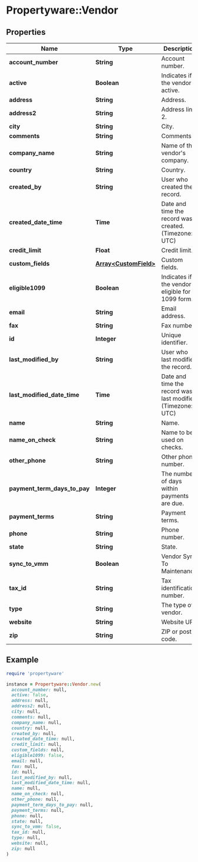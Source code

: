 # Propertyware::Vendor

## Properties

| Name | Type | Description | Notes |
| ---- | ---- | ----------- | ----- |
| **account_number** | **String** | Account number. | [optional] |
| **active** | **Boolean** | Indicates if the vendor is active. | [optional] |
| **address** | **String** | Address. | [optional] |
| **address2** | **String** | Address line 2. | [optional] |
| **city** | **String** | City. | [optional] |
| **comments** | **String** | Comments. | [optional] |
| **company_name** | **String** | Name of the vendor&#39;s company. | [optional] |
| **country** | **String** | Country. | [optional] |
| **created_by** | **String** | User who created the record. | [optional] |
| **created_date_time** | **Time** | Date and time the record was created. (Timezone: UTC) | [optional] |
| **credit_limit** | **Float** | Credit limit. | [optional] |
| **custom_fields** | [**Array&lt;CustomField&gt;**](CustomField.md) | Custom fields. | [optional] |
| **eligible1099** | **Boolean** | Indicates if the vendor is eligible for a 1099 form. | [optional] |
| **email** | **String** | Email address. | [optional] |
| **fax** | **String** | Fax number. | [optional] |
| **id** | **Integer** | Unique identifier. | [optional] |
| **last_modified_by** | **String** | User who last modified the record. | [optional] |
| **last_modified_date_time** | **Time** | Date and time the record was last modified. (Timezone: UTC) | [optional] |
| **name** | **String** | Name. | [optional] |
| **name_on_check** | **String** | Name to be used on checks. | [optional] |
| **other_phone** | **String** | Other phone number. | [optional] |
| **payment_term_days_to_pay** | **Integer** | The number of days within payments are due. | [optional] |
| **payment_terms** | **String** | Payment terms. | [optional] |
| **phone** | **String** | Phone number. | [optional] |
| **state** | **String** | State. | [optional] |
| **sync_to_vmm** | **Boolean** | Vendor Sync To Maintenance. | [optional] |
| **tax_id** | **String** | Tax identification number. | [optional] |
| **type** | **String** | The type of vendor. | [optional] |
| **website** | **String** | Website URL. | [optional] |
| **zip** | **String** | ZIP or postal code. | [optional] |

## Example

```ruby
require 'propertyware'

instance = Propertyware::Vendor.new(
  account_number: null,
  active: false,
  address: null,
  address2: null,
  city: null,
  comments: null,
  company_name: null,
  country: null,
  created_by: null,
  created_date_time: null,
  credit_limit: null,
  custom_fields: null,
  eligible1099: false,
  email: null,
  fax: null,
  id: null,
  last_modified_by: null,
  last_modified_date_time: null,
  name: null,
  name_on_check: null,
  other_phone: null,
  payment_term_days_to_pay: null,
  payment_terms: null,
  phone: null,
  state: null,
  sync_to_vmm: false,
  tax_id: null,
  type: null,
  website: null,
  zip: null
)
```

